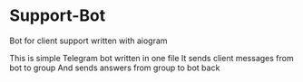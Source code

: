 # Support-Bot
Bot for client support written with aiogram

This is simple Telegram bot written in one file
It sends client messages from bot to group
And sends answers from group to bot back
